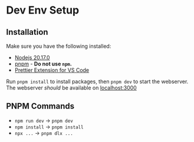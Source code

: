 # Dev Env Setup

## Installation

Make sure you have the following installed:

- [Nodejs 20.17.0](https://nodejs.org/en/download/package-manager)
- [pnpm](https://pnpm.io/installation) - **Do not use `npm`.**
- [Prettier Extension for VS Code](https://marketplace.visualstudio.com/items?itemName=esbenp.prettier-vscode)

Run `pnpm install` to install packages, then `pnpm dev` to start the webserver.  
The webserver _should_ be available on [localhost:3000](http://localhost:3000)

## PNPM Commands

- `npm run dev` -> `pnpm dev`
- `npm install` -> `pnpm install`
- `npx ...` -> `pnpm dlx ...`
